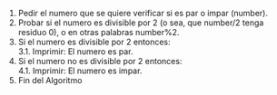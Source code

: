 1. Pedir el numero que se quiere verificar si es par o impar (number).
2. Probar si el numero es divisible por 2 (o sea, que number/2 tenga residuo 0), o en otras palabras number%2.
3. Si el numero es divisible por 2 entonces: <br>
   3.1. Imprimir: El numero es par.
4. Si el numero no es divisible por 2 entonces: <br>
   4.1. Imprimir: El numero es impar.
5. Fin del Algoritmo
